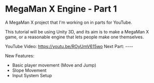 # MegaMan X Engine - Part 1
 A MegaMan X project that I'm working on in parts for YouTube.

This tutorial will be using Unity 3D, and its aim is to make a MegaMan X game, or a reasonable engine that lets people make one themselves.

YouTube Video: https://youtu.be/ROyUmV615wo
Next Part: ----

New Features:
- Basic player movement (Move and Jump)
- Slope Movement
- Input System Setup
